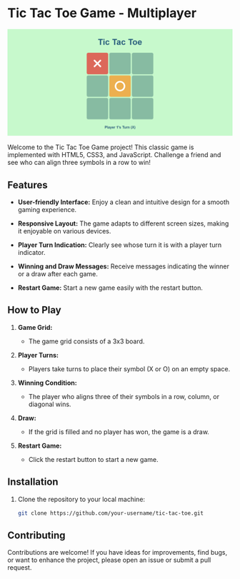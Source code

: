 # Tic Tac Toe Game - Multiplayer

![Game Screenshot](Screenshots/desktop.png)

Welcome to the Tic Tac Toe Game project! This classic game is implemented with HTML5, CSS3, and JavaScript. Challenge a friend and see who can align three symbols in a row to win!

<!--
## Live Demo

Check out the live demo of the Tic Tac Toe Game [here](#).
-->
## Features

- **User-friendly Interface:** Enjoy a clean and intuitive design for a smooth gaming experience.

- **Responsive Layout:** The game adapts to different screen sizes, making it enjoyable on various devices.

- **Player Turn Indication:** Clearly see whose turn it is with a player turn indicator.

- **Winning and Draw Messages:** Receive messages indicating the winner or a draw after each game.

- **Restart Game:** Start a new game easily with the restart button.

## How to Play

1. **Game Grid:**
   - The game grid consists of a 3x3 board.

2. **Player Turns:**
   - Players take turns to place their symbol (X or O) on an empty space.

3. **Winning Condition:**
   - The player who aligns three of their symbols in a row, column, or diagonal wins.

4. **Draw:**
   - If the grid is filled and no player has won, the game is a draw.

5. **Restart Game:**
   - Click the restart button to start a new game.

## Installation

1. Clone the repository to your local machine:

   ```bash
   git clone https://github.com/your-username/tic-tac-toe.git

## Contributing
Contributions are welcome! If you have ideas for improvements, find bugs, or want to enhance the project, please open an issue or submit a pull request. 
